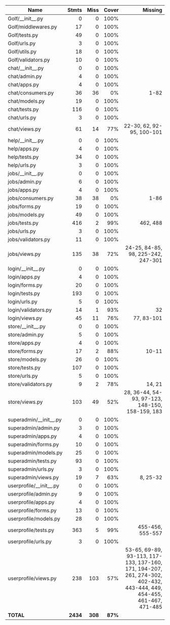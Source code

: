 | Name                        |    Stmts |     Miss |   Cover |   Missing |
|---------------------------- | -------: | -------: | ------: | --------: |
| Golf/\_\_init\_\_.py        |        0 |        0 |    100% |           |
| Golf/middlewares.py         |       17 |        0 |    100% |           |
| Golf/tests.py               |       49 |        0 |    100% |           |
| Golf/urls.py                |        3 |        0 |    100% |           |
| Golf/utils.py               |       18 |        0 |    100% |           |
| Golf/validators.py          |       10 |        0 |    100% |           |
| chat/\_\_init\_\_.py        |        0 |        0 |    100% |           |
| chat/admin.py               |        4 |        0 |    100% |           |
| chat/apps.py                |        4 |        0 |    100% |           |
| chat/consumers.py           |       36 |       36 |      0% |      1-82 |
| chat/models.py              |       19 |        0 |    100% |           |
| chat/tests.py               |      116 |        0 |    100% |           |
| chat/urls.py                |        3 |        0 |    100% |           |
| chat/views.py               |       61 |       14 |     77% |22-30, 62, 92-95, 100-101 |
| help/\_\_init\_\_.py        |        0 |        0 |    100% |           |
| help/apps.py                |        4 |        0 |    100% |           |
| help/tests.py               |       34 |        0 |    100% |           |
| help/urls.py                |        3 |        0 |    100% |           |
| jobs/\_\_init\_\_.py        |        0 |        0 |    100% |           |
| jobs/admin.py               |        6 |        0 |    100% |           |
| jobs/apps.py                |        4 |        0 |    100% |           |
| jobs/consumers.py           |       38 |       38 |      0% |      1-86 |
| jobs/forms.py               |       19 |        0 |    100% |           |
| jobs/models.py              |       49 |        0 |    100% |           |
| jobs/tests.py               |      416 |        2 |     99% |  462, 488 |
| jobs/urls.py                |        3 |        0 |    100% |           |
| jobs/validators.py          |       11 |        0 |    100% |           |
| jobs/views.py               |      135 |       38 |     72% |24-25, 84-85, 98, 225-242, 247-301 |
| login/\_\_init\_\_.py       |        0 |        0 |    100% |           |
| login/apps.py               |        4 |        0 |    100% |           |
| login/forms.py              |       20 |        0 |    100% |           |
| login/tests.py              |      193 |        0 |    100% |           |
| login/urls.py               |        5 |        0 |    100% |           |
| login/validators.py         |       14 |        1 |     93% |        32 |
| login/views.py              |       45 |       11 |     76% |77, 83-101 |
| store/\_\_init\_\_.py       |        0 |        0 |    100% |           |
| store/admin.py              |        5 |        0 |    100% |           |
| store/apps.py               |        4 |        0 |    100% |           |
| store/forms.py              |       17 |        2 |     88% |     10-11 |
| store/models.py             |       26 |        0 |    100% |           |
| store/tests.py              |      107 |        0 |    100% |           |
| store/urls.py               |        5 |        0 |    100% |           |
| store/validators.py         |        9 |        2 |     78% |    14, 21 |
| store/views.py              |      103 |       49 |     52% |28, 36-44, 54-93, 97-123, 148-150, 158-159, 183 |
| superadmin/\_\_init\_\_.py  |        0 |        0 |    100% |           |
| superadmin/admin.py         |        3 |        0 |    100% |           |
| superadmin/apps.py          |        4 |        0 |    100% |           |
| superadmin/forms.py         |       10 |        0 |    100% |           |
| superadmin/models.py        |       25 |        0 |    100% |           |
| superadmin/tests.py         |       93 |        0 |    100% |           |
| superadmin/urls.py          |        3 |        0 |    100% |           |
| superadmin/views.py         |       19 |        7 |     63% |  8, 25-32 |
| userprofile/\_\_init\_\_.py |        0 |        0 |    100% |           |
| userprofile/admin.py        |        9 |        0 |    100% |           |
| userprofile/apps.py         |        4 |        0 |    100% |           |
| userprofile/forms.py        |       13 |        0 |    100% |           |
| userprofile/models.py       |       28 |        0 |    100% |           |
| userprofile/tests.py        |      363 |        5 |     99% |455-456, 555-557 |
| userprofile/urls.py         |        3 |        0 |    100% |           |
| userprofile/views.py        |      238 |      103 |     57% |53-65, 69-89, 93-113, 117-133, 137-160, 171, 194-207, 261, 274-302, 402-432, 443-444, 449, 454-455, 461-467, 471-485 |
|                   **TOTAL** | **2434** |  **308** | **87%** |           |
